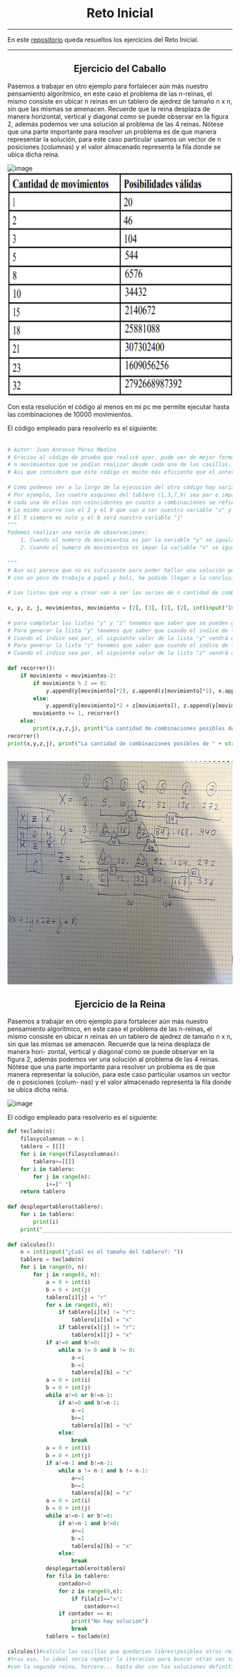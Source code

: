 <h1 align="center">Reto Inicial</h1>

---
En este [repositorio](https://github.com/jmedina28/RetoInicial) queda resueltos los ejercicios del Reto Inicial.
***

<h2 align="center">Ejercicio del Caballo</h2>

Pasemos a trabajar en otro ejemplo para fortalecer aún más nuestro pensamiento algorítmico, en este caso el problema de las n-reinas, el mismo consiste en ubicar n reinas en un tablero de ajedrez de tamaño n x n, sin que las mismas se amenacen. Recuerde que la reina desplaza de manera horizontal, vertical y diagonal como se puede observar en la figura 2, además podemos ver una solución al problema de las 4 reinas. Nótese que una parte importante para resolver un problema es de que manera representar la solución, para este caso particular usamos un vector de n posiciones (columnas) y el valor almacenado representa la fila donde se ubica dicha reina.

![image](https://user-images.githubusercontent.com/91721855/189431913-b1c5e72c-e279-47de-b348-dc41c31146f2.png)
<br>
<img height="500" src="imagenes/1.png" />
<br>

Con esta resolución el código al menos en mi pc me permite ejecutar hasta las combinaciones de 10000 movimientos.

El código empleado para resolverlo es el siguiente:

```python

# Autor: Juan Antonio Pérez Medina
# Gracias al código de prueba que realicé ayer, pude ver de mejor forma el patrón que existía en el tablero y la cantidad de 
# n movimientos que se podían realizar desde cada una de las casillas.
# Asi que considero que este código es mucho más eficiente que el anterior y que practicamente cualquiera que se pueda obtener para la resolución de este problema.

# Como podemos ver a lo largo de la ejecución del otro código hay variables que se comportan de forma parecida.
# Por ejemplo, las cuatro esquinas del tablero (1,3,7,9) sea par o impar la cantidad de movimientos que se pueden realizar desde 
# cada una de ellas son coincidentes en cuanto a combinaciones se refiere asi que podemos llamar a esa variable "x"
# Lo mismo ocurre con el 2 y el 8 que van a ser nuestra variable "z" y con el 4 y el 6 que van a ser nuestra variable "y"
# El 5 siempre es nulo y el 0 será nuestra variable "j"
"""
Podemos realizar una serie de observaciones:
    1. Cuando el numero de movimientos es par la variable "y" se iguala con la "j"
    2. Cuando el numero de movimientos es impar la variable "x" se iguala con la "z" dejando las filas 1 y 3 con los mismos valores.

"""
# Aun así parece que no es suficiente para poder hallar una solución pero combinando la la información obtenida en el código de prueba
# con un poco de trabajo a papel y boli, he podido llegar a la conclusion que vendrá dada en formato imagen después de esta solución.

# Las listas que voy a crear van a ser las series de n cantidad de combinaciones posibles para i movimientos correspondientes a cada una de las casillas del tablero.

x, y, z, j, movimientos, movimiento = [2], [3], [2], [2], int(input("Introduce el número de movimientos que desea que incluya sus combinaciones: ")), 0

# para completar las listas "y" y "z" tenemos que saber que se pueden generar cruzando datos entre ellas.
# Para generar la lista "y" tenemos que saber que cuando el indice de la lista "y" es impar, el siguiente valor de la lista "y" será el doble del anterior
# Cuando el indice sea par, el siguiente valor de la lista "y" vendrá dado por la suma del valor anterior multiplicado por 2 y el valor de la lista "z" en la misma posición.
# Para generar la lista "z" tenemos que saber que cuando el indice de la lista "z" es impar, el siguiente valor de la lista "z" será el doble del anterior
# Cuando el indice sea par, el siguiente valor de la lista "z" vendrá dado por la suma del valor anterior con el valor de la lista "y" en la misma posición.

def recorrer():
    if movimiento < movimientos-2:
        if movimiento % 2 == 0: 
            y.append(y[movimiento]*2), z.append(z[movimiento]*2), x.append(x[movimiento]+y[movimiento]), j.append(y[movimiento+1]) 
        else:
            y.append(y[movimiento]*2 + z[movimiento]), z.append(y[movimiento] + z[movimiento]), x.append(x[movimiento]*2), j.append(j[movimiento]*2) 
        movimiento += 1, recorrer()
    else:
        print(x,y,z,j), print("La cantidad de combinaciones posibles de " + str(movimientos) + " es de " + str(x[-1]*4+y[-1]*2+z[-1]*2+j[-1]))
recorrer()
print(x,y,z,j), print("La cantidad de combinaciones posibles de " + str(movimientos) + " es de " + str(x[-1]*4+y[-1]*2+z[-1]*2+j[-1]))
```
<br>
<img height="500" src="imagenes/IMG_2383.jpg" />
<br>

<h2 align="center">Ejercicio de la Reina</h2>

Pasemos a trabajar en otro ejemplo para fortalecer aún más nuestro pensamiento algorítmico, en este caso el problema de las n-reinas, el mismo consiste en ubicar n reinas en un tablero de ajedrez de tamaño n x n, sin que las mismas se amenacen. Recuerde que la reina desplaza de manera hori- zontal, vertical y diagonal como se puede observar en la figura 2, además podemos ver una solución al problema de las 4 reinas. Nótese que una parte importante para resolver un problema es de que manera representar la solución, para este caso particular usamos un vector de n posiciones (colum- nas) y el valor almacenado representa la fila donde se ubica dicha reina.

![image](https://user-images.githubusercontent.com/91721855/189432017-53b0d17a-ffad-40e5-b2ae-361dccce7f67.png)

El código empleado para resolverlo es el siguiente:

```python
def teclado(n):
    filasycolumnas = n-1
    tablero = [[]]
    for i in range(filasycolumnas):
        tablero+=[[]]
    for i in tablero:
        for j in range(n):
            i+=[" "]
    return tablero

def desplegartablero(tablero):
    for i in tablero:
        print(i)
    print("____________________________________________________________________")

def calculos():
    n = int(input("¿Cuál es el tamaño del tablero?: "))
    tablero = teclado(n)
    for i in range(0, n):
        for j in range(0, n):
            a = 0 + int(i)
            b = 0 + int(j)
            tablero[i][j] = "r"
            for x in range(0, n):
                if tablero[i][x] != "r":
                    tablero[i][x] = "x"
                if tablero[x][j] != "r":
                    tablero[x][j] = "x"
            if a!=0 and b!=0:
                while a != 0 and b != 0:
                    a-=1
                    b-=1
                    tablero[a][b] = "x"
            a = 0 + int(i)
            b = 0 + int(j)
            while a!=0 or b!=n-1:
                if a!=0 and b!=n-1:
                    a-=1
                    b+=1
                    tablero[a][b] = "x"
                else:
                    break
            a = 0 + int(i)
            b = 0 + int(j)
            if a!=n-1 and b!=n-1:
                while a != n-1 and b != n-1:
                    a+=1
                    b+=1
                    tablero[a][b] = "x"
            a = 0 + int(i)
            b = 0 + int(j)
            while a!=n-1 or b!=0:
                if a!=n-1 and b!=0:
                    a+=1
                    b-=1
                    tablero[a][b] = "x"
                else:
                    break
            desplegartablero(tablero)
            for fila in tablero:
                contador=0
                for z in range(0,n):
                    if fila[z]=="x":
                        contador+=1
                if contador == n:
                    print("No hay solucion")
                    break
            tablero = teclado(n)

calculos()#calcula las casillas que quedarian libres(posibles otras reinas) en un tablero nxn
#tras eso, lo ideal seria repetir la iteracion para buscar otras vez todas las posibles combinaciones
#con la segunda reina, tercera... hasta dar con las soluciones definitivas y contar cuantas hay por tablero
```
